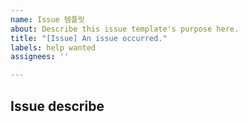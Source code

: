 ```yaml
---
name: Issue 템플릿
about: Describe this issue template's purpose here.
title: "[Issue] An issue occurred."
labels: help wanted
assignees: ''

---
```


## Issue describe
